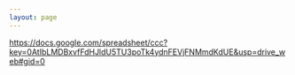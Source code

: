 ```yaml
---
layout: page
---
```

https://docs.google.com/spreadsheet/ccc?key=0AtIbLMDBxvfFdHJldU5TU3poTk4ydnFEVjFNMmdKdUE&usp=drive_web#gid=0
